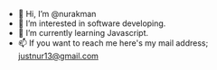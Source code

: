 - 👋 Hi, I’m @nurakman
- 👀 I’m interested in software developing.
- 🌱 I’m currently learning Javascript.
- 📫 If you want to reach me here's my mail address;
justnur13@gmail.com

<!---
nurakman/nurakman is a ✨ special ✨ repository because its `README.md` (this file) appears on your GitHub profile.
You can click the Preview link to take a look at your changes.
--->
